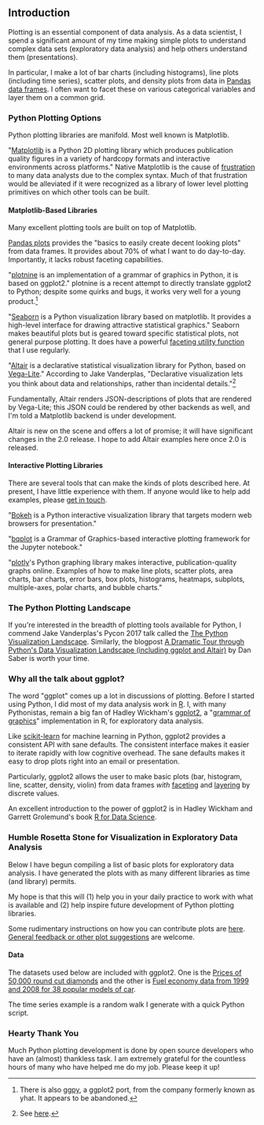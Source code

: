 ## Introduction
Plotting is an essential component of data analysis. As a data scientist,
I spend a significant amount of my time making simple plots to understand complex data sets (exploratory data analysis) and help others understand them (presentations).

In particular, I make a lot of bar charts (including histograms), line plots (including time series), scatter plots, and density plots from data in [Pandas data frames](https://pandas.pydata.org/pandas-docs/stable/generated/pandas.DataFrame.html "pandas.DataFrame documentation"). I often want to facet these on various categorical variables and layer them on a common grid.

### Python Plotting Options

Python plotting libraries are manifold. Most well known is Matplotlib.

"[Matplotlib](https://matplotlib.org/ "Matplotlib: Python plotting") is a Python 2D plotting library which produces publication quality figures in a variety of hardcopy formats and interactive environments across platforms." Native Matplotlib is the cause of [frustration](https://stackoverflow.com/questions/tagged/matplotlib) to many data analysts due to the complex syntax. Much of that frustration would be alleviated if it were recognized as a library of lower level plotting primitives on which other tools can be built.

#### Matplotlib-Based Libraries

Many excellent plotting tools are built on top of Matplotlib.

[Pandas plots](https://pandas.pydata.org/pandas-docs/stable/visualization.html "pandas documentation") provides the "basics to easily create decent looking plots" from data frames. It provides about 70% of what I want to do day-to-day. Importantly, it lacks robust faceting capabilities.

"[plotnine](https://plotnine.readthedocs.io/en/stable/) is an implementation of a grammar of graphics in Python, it is based on ggplot2." plotnine is a recent attempt to directly translate ggplot2 to Python; despite some quirks and bugs, it works very well for a young product.[^ggpy]

"[Seaborn](https://seaborn.pydata.org/ "Seaborn: statistical data visualization") is a Python visualization library based on matplotlib. It provides a high-level interface for drawing attractive statistical graphics." Seaborn makes beautiful plots but is geared toward specific statistical plots, not general purpose plotting. It does have a powerful [faceting utility function](http://seaborn.pydata.org/tutorial/axis_grids.html) that I use regularly.

[^ggpy]: There is also [ggpy](https://github.com/yhat/ggpy "ggplot port for python"), a ggplot2 port, from the company formerly known as yhat. It appears to be abandoned.

"[Altair](https://altair-viz.github.io/ "Declarative Visualization in Python") is a declarative statistical visualization library for Python, based on [Vega-Lite](https://vega.github.io/vega-lite/ "Vega-Lite: A High-Level Visualization Grammar")." According to Jake Vanderplas, "Declarative visualization lets you think about data and relationships, rather than incidental details."[^jake]

Fundamentally, Altair renders JSON-descriptions of plots that are rendered by Vega-Lite; this JSON could be rendered by other backends as well, and I'm told a Matplotlib backend is under development.

Altair is new on the scene and offers a lot of promise; it will have significant changes in the 2.0 release. I hope to add Altair examples here once 2.0 is released.

[^jake]: See [here](https://speakerdeck.com/jakevdp/visualization-in-python-with-altair).

#### Interactive Plotting Libraries

There are several tools that can make the kinds of plots described here. At present, I have little experience with them. If anyone would like to help add examples, please [get in touch](https://github.com/tdhopper/pythonplot.com).

"[Bokeh](http://bokeh.pydata.org/en/latest/ "Python interactive visualization library") is a Python interactive visualization library that targets modern web browsers for presentation."

"[bqplot](https://github.com/bloomberg/bqplot) is a Grammar of Graphics-based interactive plotting framework for the Jupyter notebook."

"[plotly](https://plot.ly/ "Plotly - Make charts and dashboards online")'s Python graphing library makes interactive, publication-quality graphs online. Examples of how to make line plots, scatter plots, area charts, bar charts, error bars, box plots, histograms, heatmaps, subplots, multiple-axes, polar charts, and bubble charts."

### The Python Plotting Landscape

If you're interested in the breadth of plotting tools available for Python, I commend Jake Vanderplas's Pycon 2017 talk called the [The Python Visualization Landscape](https://www.youtube.com/watch?v=FytuB8nFHPQ). Similarly, the blogpost [A Dramatic Tour through Python's Data Visualization Landscape (including ggplot and Altair)](https://dsaber.com/2016/10/02/a-dramatic-tour-through-pythons-data-visualization-landscape-including-ggplot-and-altair/) by Dan Saber is worth your time.

### Why all the talk about ggplot?

The word "ggplot" comes up a lot in discussions of plotting. Before I started using Python, I did most of my data analysis work in [R](https://cran.r-project.org/ "The Comprehensive R Archive Network"). I, with many Pythonistas, remain a big fan of Hadley Wickham's [ggplot2](http://ggplot2.org/ "ggplot2"), a "[grammar of graphics](https://www.amazon.com/Grammar-Graphics-Statistics-Computing/dp/0387245448 "The Grammar of Graphics (Statistics and Computing): Leland Wilkinson, D. Wills, D. Rope, A. Norton, R. Dubbs: 9780387245447: Amazon.com: Books")" implementation in R, for exploratory data analysis.

Like [scikit-learn](http://scikit-learn.org/ "scikit-learn: machine learning in Python") for machine learning in Python, ggplot2 provides a consistent API with sane defaults. The consistent interface makes it easier to iterate rapidly with low cognitive overhead. The sane defaults makes it easy to drop plots right into an email or presentation.

Particularly, ggplot2 allows the user to make basic plots (bar, histogram, line, scatter, density, violin) from data frames _with_ [faceting](http://ggplot2.tidyverse.org/reference/facet_grid.html) and [layering](https://rpubs.com/hadley/ggplot2-layers) by discrete values.

An excellent introduction to the power of ggplot2 is in Hadley Wickham and Garrett Grolemund's book [R for Data Science](http://r4ds.had.co.nz/data-visualisation.html).

### Humble Rosetta Stone for Visualization in Exploratory Data Analysis

Below I have begun compiling a list of basic plots for exploratory data analysis. I have generated the plots with as many different libraries as time (and library) permits.

My hope is that this will (1) help you in your daily practice to work with what is available and (2) help inspire future development of Python plotting libraries.

Some rudimentary instructions on how you can contribute plots are [here](https://github.com/tdhopper/pythonplot.com#contributing). [General feedback or other plot suggestions](https://github.com/tdhopper/pythonplot.com/issues) are welcome.

#### Data

The datasets used below are included with ggplot2. One is the [Prices of 50,000 round cut diamonds](http://ggplot2.tidyverse.org/reference/diamonds.html) and the other is [Fuel economy data from 1999 and 2008 for 38 popular models of car](http://ggplot2.tidyverse.org/reference/mpg.html).

The time series example is a random walk I generate with a quick Python script.

### Hearty Thank You

Much Python plotting development is done by open source developers who have an (almost) thankless task. I am extremely grateful for the countless hours of many who have helped me do my job. Please keep it up!


